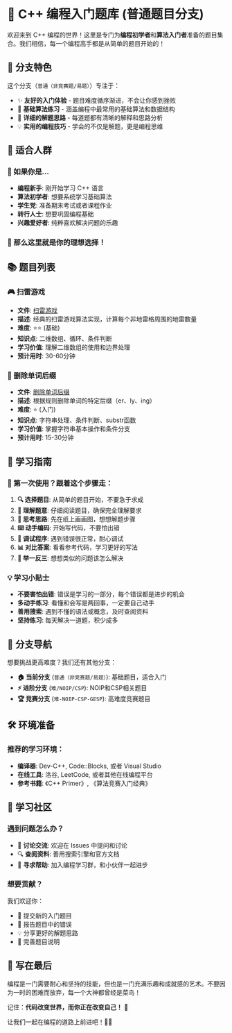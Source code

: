 # 🌟 C++ 编程入门题库 (普通题目分支)

欢迎来到 C++ 编程的世界！这里是专门为**编程初学者**和**算法入门者**准备的题目集合。我们相信，每一个编程高手都是从简单的题目开始的！

## 🎯 分支特色

这个分支（`普通（非竞赛题/易题）`）专注于：
- ✨ **友好的入门体验** - 题目难度循序渐进，不会让你感到挫败
- 🔧 **基础算法练习** - 涵盖编程中最常用的基础算法和数据结构
- 📖 **详细的解题思路** - 每道题都有清晰的解释和思路分析
- 💡 **实用的编程技巧** - 学会的不仅是解题，更是编程思维

## 👥 适合人群

### 🌱 如果你是...
- **编程新手**: 刚开始学习 C++ 语言
- **算法初学者**: 想要系统学习基础算法
- **学生党**: 准备期末考试或者课程作业
- **转行人士**: 想要巩固编程基础
- **兴趣爱好者**: 纯粹喜欢解决问题的乐趣

### 🎉 那么这里就是你的理想选择！

## 📚 题目列表

### 🎮 扫雷游戏
- **文件**: [扫雷游戏](./扫雷游戏)
- **描述**: 经典的扫雷游戏算法实现，计算每个非地雷格周围的地雷数量
- **难度**: ⭐⭐ (基础)
- **知识点**: 二维数组、循环、条件判断
- **学习价值**: 理解二维数组的使用和边界处理
- **预计用时**: 30-60分钟

### 📝 删除单词后缀
- **文件**: [删除单词后缀](./删除单词后缀)
- **描述**: 根据规则删除单词的特定后缀（er、ly、ing）
- **难度**: ⭐ (入门)
- **知识点**: 字符串处理、条件判断、substr函数
- **学习价值**: 掌握字符串基本操作和条件分支
- **预计用时**: 15-30分钟

## 🚀 学习指南

### 📖 第一次使用？跟着这个步骤走：

1. **🔍 选择题目**: 从简单的题目开始，不要急于求成
2. **📝 理解题意**: 仔细阅读题目，确保完全理解要求
3. **🤔 思考思路**: 先在纸上画画图，想想解题步骤
4. **⌨️ 动手编码**: 开始写代码，不要怕出错
5. **🐛 调试程序**: 遇到错误很正常，耐心调试
6. **📊 对比答案**: 看看参考代码，学习更好的写法
7. **🔄 举一反三**: 想想类似的问题该怎么解决

### 💡 学习小贴士

- **不要害怕出错**: 错误是学习的一部分，每个错误都是进步的机会
- **多动手练习**: 看懂和会写是两回事，一定要自己动手
- **善用搜索**: 遇到不懂的语法或概念，及时查阅资料
- **坚持练习**: 每天解决一道题，积少成多

## 🌈 分支导航

想要挑战更高难度？我们还有其他分支：

- **🏠 当前分支** (`普通（非竞赛题/易题）`): 基础题目，适合入门
- **⚡ 进阶分支** (`难/NOIP/CSP`): NOIP和CSP相关题目
- **🏆 竞赛分支** (`难-NOIP-CSP-GESP`): 高难度竞赛题目

## 🛠️ 环境准备

### 推荐的学习环境：
- **编译器**: Dev-C++, Code::Blocks, 或者 Visual Studio
- **在线工具**: 洛谷, LeetCode, 或者其他在线编程平台
- **参考书籍**: 《C++ Primer》, 《算法竞赛入门经典》

## 🤝 学习社区

### 遇到问题怎么办？
- 💬 **讨论交流**: 欢迎在 Issues 中提问和讨论
- 🔍 **查阅资料**: 善用搜索引擎和官方文档
- 👥 **寻求帮助**: 加入编程学习群，和小伙伴一起进步

### 想要贡献？
我们欢迎你：
- 📝 提交新的入门题目
- 🐛 报告题目中的错误
- 💡 分享更好的解题思路
- 📖 完善题目说明

## 🎊 写在最后

编程是一门需要耐心和坚持的技能，但也是一门充满乐趣和成就感的艺术。不要因为一时的困难而放弃，每一个大神都曾经是菜鸟！

记住：**代码改变世界，而你正在改变自己！** 💪

让我们一起在编程的道路上前进吧！🚀✨
